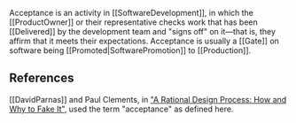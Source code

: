 Acceptance is an activity in [[SoftwareDevelopment]], in which the [[ProductOwner]] or their representative checks work that has been [[Delivered]] by the development team and "signs off" on it—that is, they affirm that it meets their expectations. Acceptance is usually a [[Gate]] on software being [[Promoted|SoftwarePromotion]] to [[Production]].

## References

[[DavidParnas]] and Paul Clements, in ["A Rational Design Process: How and Why to Fake It"](https://users.ece.utexas.edu/~perry/education/SE-Intro/fakeit.pdf), used the term "acceptance" as defined here.
